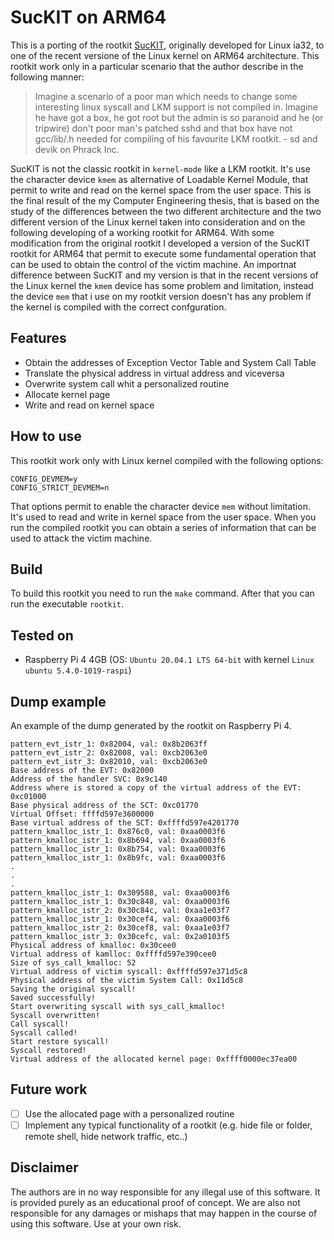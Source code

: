 # SucKIT on ARM64
This is a porting of the rootkit [SucKIT](http://phrack.org/issues/58/7.html), originally developed for Linux ia32, to one of the recent versione of the Linux kernel on ARM64 architecture. 
This rootkit work only in a particular scenario that the author describe in the following manner:
>Imagine a scenario of a poor man which needs to change some interesting
linux syscall and LKM support is not compiled in. Imagine he have got a
box, he got root but the admin is so paranoid and he (or tripwire) don't
poor man's patched sshd and that box have not gcc/lib/.h
needed for compiling of his favourite LKM rootkit.
 \- sd and devik on Phrack Inc.

SucKIT is not the classic rootkit in `kernel-mode` like a LKM rootkit. It's use the character device `kmem` as alternative of Loadable Kernel Module, that permit to write and read on the kernel space from the user space.
This is the final result of the my Computer Engineering thesis, that is based on the study of the differences between the two different architecture and the two different version of the Linux kernel taken into consideration and on the following developing of a working rootkit for ARM64. With some modification from the original rootkit I developed a version of the SucKIT rootkit for ARM64 that permit to execute some fundamental operation that can be used to obtain the control of the victim machine. An importnat difference between SucKIT and my version is that in the recent versions of the Linux kernel the `kmem` device has some problem and limitation, instead the device `mem` that i use on my rootkit version doesn't has any problem if the kernel is compiled with the correct confguration.

## Features
- Obtain the addresses of Exception Vector Table and System Call Table
- Translate the physical address in virtual address and viceversa
- Overwrite system call whit a personalized routine
- Allocate kernel page
- Write and read on kernel space

## How to use
This rootkit work only with Linux kernel compiled with the following options:
```
CONFIG_DEVMEM=y
CONFIG_STRICT_DEVMEM=n
```
That options permit to enable the character device `mem` without limitation. It's used to read and write in kernel space from the user space.
When you run the compiled rootkit you can obtain a series of information that can be used to attack the victim machine. 

## Build
To build this rootkit you need to run the `make` command. After that you can run the executable `rootkit`.

## Tested on
- Raspberry Pi 4 4GB (OS: `Ubuntu 20.04.1 LTS 64-bit` with kernel `Linux ubuntu 5.4.0-1019-raspi`)

## Dump example
An example of the dump generated by the rootkit on Raspberry Pi 4.

```
pattern_evt_istr_1: 0x82004, val: 0x8b2063ff
pattern_evt_istr_2: 0x82008, val: 0xcb2063e0
pattern_evt_istr_3: 0x82010, val: 0xcb2063e0
Base address of the EVT: 0x82000
Address of the handler SVC: 0x9c140
Address where is stored a copy of the virtual address of the EVT: 0xc01000
Base physical address of the SCT: 0xc01770
Virtual Offset: ffffd597e3600000
Base virtual address of the SCT: 0xffffd597e4201770
pattern_kmalloc_istr_1: 0x876c0, val: 0xaa0003f6
pattern_kmalloc_istr_1: 0x8b694, val: 0xaa0003f6
pattern_kmalloc_istr_1: 0x8b754, val: 0xaa0003f6
pattern_kmalloc_istr_1: 0x8b9fc, val: 0xaa0003f6
.
.
.
pattern_kmalloc_istr_1: 0x309588, val: 0xaa0003f6
pattern_kmalloc_istr_1: 0x30c848, val: 0xaa0003f6
pattern_kmalloc_istr_2: 0x30c84c, val: 0xaa1e03f7
pattern_kmalloc_istr_1: 0x30cef4, val: 0xaa0003f6
pattern_kmalloc_istr_2: 0x30cef8, val: 0xaa1e03f7
pattern_kmalloc_istr_3: 0x30cefc, val: 0x2a0103f5
Physical address of kmalloc: 0x30cee0
Virtual address of kamlloc: 0xffffd597e390cee0
Size of sys_call_kmalloc: 52
Virtual address of victim syscall: 0xffffd597e371d5c8
Physical address of the victim System Call: 0x11d5c8
Saving the original syscall!
Saved successfully!
Start overwriting syscall with sys_call_kmalloc!
Syscall overwritten!
Call syscall!
Syscall called!
Start restore syscall!
Syscall restored!
Virtual address of the allocated kernel page: 0xffff0000ec37ea00
```

## Future work
- [ ] Use the allocated page with a personalized routine
- [ ] Implement any typical functionality of a rootkit (e.g. hide file or folder, remote shell, hide network traffic, etc..)

## Disclaimer
The authors are in no way responsible for any illegal use of this software. It is provided purely as an educational proof of concept. We are also not responsible for any damages or mishaps that may happen in the course of using this software. Use at your own risk.
